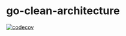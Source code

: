 # go-clean-architecture

[![codecov](https://codecov.io/gh/caohoangnam/go-clean-architecture/branch/master/graph/badge.svg?token=HDFR4AJ03R)](https://codecov.io/gh/caohoangnam/go-clean-architecture)
